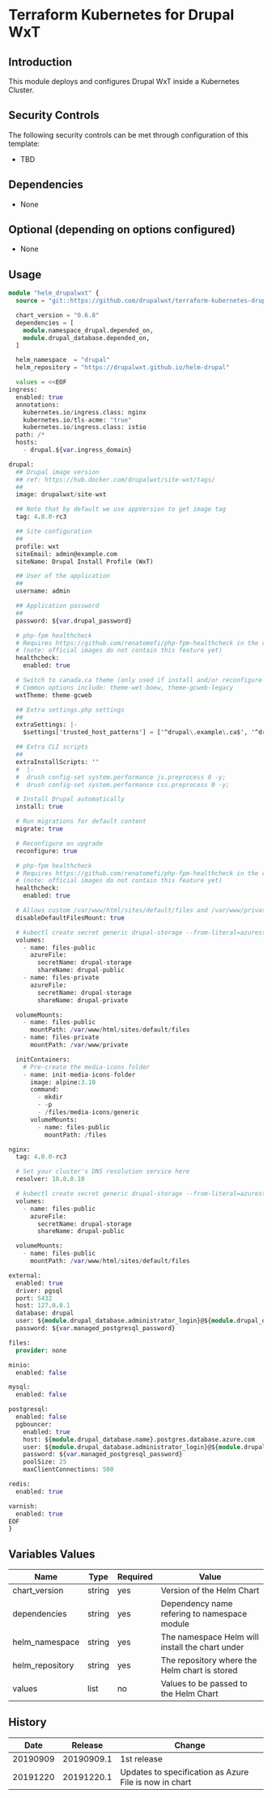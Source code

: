 # Terraform Kubernetes for Drupal WxT

## Introduction

This module deploys and configures Drupal WxT inside a Kubernetes Cluster.

## Security Controls

The following security controls can be met through configuration of this template:

* TBD

## Dependencies

* None

## Optional (depending on options configured)

* None

## Usage

```terraform
module "helm_drupalwxt" {
  source = "git::https://github.com/drupalwxt/terraform-kubernetes-drupalwxt.git"

  chart_version = "0.6.8"
  dependencies = [
    module.namespace_drupal.depended_on,
    module.drupal_database.depended_on,
  ]

  helm_namespace  = "drupal"
  helm_repository = "https://drupalwxt.github.io/helm-drupal"

  values = <<EOF
ingress:
  enabled: true
  annotations:
    kubernetes.io/ingress.class: nginx
    kubernetes.io/tls-acme: "true"
    kubernetes.io/ingress.class: istio
  path: /*
  hosts:
    - drupal.${var.ingress_domain}

drupal:
  ## Drupal image version
  ## ref: https://hub.docker.com/drupalwxt/site-wxt/tags/
  ##
  image: drupalwxt/site-wxt

  ## Note that by default we use appVersion to get image tag
  tag: 4.0.0-rc3

  ## Site configuration
  ##
  profile: wxt
  siteEmail: admin@example.com
  siteName: Drupal Install Profile (WxT)

  ## User of the application
  ##
  username: admin

  ## Application password
  ##
  password: ${var.drupal_password}

  # php-fpm healthcheck
  # Requires https://github.com/renatomefi/php-fpm-healthcheck in the container.
  # (note: official images do not contain this feature yet)
  healthcheck:
    enabled: true

  # Switch to canada.ca theme (only used if install and/or reconfigure are enabled)
  # Common options include: theme-wet-boew, theme-gcweb-legacy
  wxtTheme: theme-gcweb

  ## Extra settings.php settings
  ##
  extraSettings: |-
    $settings['trusted_host_patterns'] = ['^drupal\.example\.ca$', '^drupalwxt-nginx$'];

  ## Extra CLI scripts
  ##
  extraInstallScripts: ''
  #  |-
  #  drush config-set system.performance js.preprocess 0 -y;
  #  drush config-set system.performance css.preprocess 0 -y;

  # Install Drupal automatically
  install: true

  # Run migrations for default content
  migrate: true

  # Reconfigure on upgrade
  reconfigure: true

  # php-fpm healthcheck
  # Requires https://github.com/renatomefi/php-fpm-healthcheck in the container.
  # (note: official images do not contain this feature yet)
  healthcheck:
    enabled: true

  # Allows custom /var/www/html/sites/default/files and /var/www/private mounts
  disableDefaultFilesMount: true

  # kubectl create secret generic drupal-storage --from-literal=azurestorageaccountname=$STORAGE_ACCOUNT_NAME --from-literal=azurestorageaccountkey=$STORAGE_KEY -n drupal
  volumes:
    - name: files-public
      azureFile:
        secretName: drupal-storage
        shareName: drupal-public
    - name: files-private
      azureFile:
        secretName: drupal-storage
        shareName: drupal-private

  volumeMounts:
    - name: files-public
      mountPath: /var/www/html/sites/default/files
    - name: files-private
      mountPath: /var/www/private

  initContainers:
    # Pre-create the media-icons folder
    - name: init-media-icons-folder
      image: alpine:3.10
      command:
        - mkdir
        - -p
        - /files/media-icons/generic
      volumeMounts:
        - name: files-public
          mountPath: /files

nginx:
  tag: 4.0.0-rc3

  # Set your cluster's DNS resolution service here
  resolver: 10.0.0.10

  # kubectl create secret generic drupal-storage --from-literal=azurestorageaccountname=$STORAGE_ACCOUNT_NAME --from-literal=azurestorageaccountkey=$STORAGE_KEY -n drupal
  volumes:
    - name: files-public
      azureFile:
        secretName: drupal-storage
        shareName: drupal-public

  volumeMounts:
    - name: files-public
      mountPath: /var/www/html/sites/default/files

external:
  enabled: true
  driver: pgsql
  port: 5432
  host: 127.0.0.1
  database: drupal
  user: ${module.drupal_database.administrator_login}@${module.drupal_database.name}
  password: ${var.managed_postgresql_password}

files:
  provider: none

minio:
  enabled: false

mysql:
  enabled: false

postgresql:
  enabled: false
  pgbouncer:
    enabled: true
    host: ${module.drupal_database.name}.postgres.database.azure.com
    user: ${module.drupal_database.administrator_login}@${module.drupal_database.name}
    password: ${var.managed_postgresql_password}
    poolSize: 25
    maxClientConnections: 500

redis:
  enabled: true

varnish:
  enabled: true
EOF
}
```

## Variables Values

| Name                 | Type   | Required | Value                                               |
| -------------------- | ------ | -------- | --------------------------------------------------- |
| chart_version        | string | yes      | Version of the Helm Chart                           |
| dependencies         | string | yes      | Dependency name refering to namespace module        |
| helm_namespace       | string | yes      | The namespace Helm will install the chart under     |
| helm_repository      | string | yes      | The repository where the Helm chart is stored       |
| values               | list   | no       | Values to be passed to the Helm Chart               |

## History

| Date     | Release    | Change                                                     |
| -------- | ---------- | ---------------------------------------------------------- |
| 20190909 | 20190909.1 | 1st release                                                |
| 20191220 | 20191220.1 | Updates to specification as Azure File is now in chart     |
